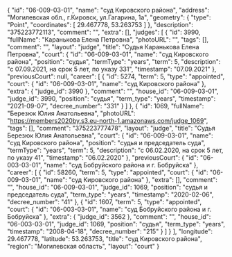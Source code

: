 {
    "id": "06-009-03-01",
    "name": "суд Кировского района",
    "address": "Могилевская обл., г.Кировск, ул.Гагарина, 1а",
    "geometry": {
        "type": "Point",
        "coordinates": [
            29.467778,
            53.263753
        ]
    },
    "description": "375223772113",
    "comment": "",
    "extra": [],
    "judges": [
        {
            "id": 3990,
            "fullName": "Каранькова Елена Петровна",
            "photoURL": "",
            "tags": [],
            "comment": "",
            "layout": "judge",
            "title": "Судья Каранькова Елена Петровна",
            "court": {
                "id": "06-009-03-01",
                "name": "суд Кировского района",
                "position": "судья",
                "termType": "years",
                "term": 5,
                "description": "c 07.09.2021, на срок 5 лет, по указу 331",
                "timestamp": "07.09.2021"
            },
            "previousCourt": null,
            "career": [
                {
                    "id": 5274,
                    "term": 5,
                    "type": "appointed",
                    "court": {
                        "id": "06-009-03-01",
                        "name": "суд Кировского района"
                    },
                    "extra": {
                        "judge_id": 3990
                    },
                    "comment": "",
                    "house_id": "06-009-03-01",
                    "judge_id": 3990,
                    "position": "судья",
                    "term_type": "years",
                    "timestamp": "2021-09-07",
                    "decree_number": "331"
                }
            ]
        },
        {
            "id": 1069,
            "fullName": "Березюк Юлия Анатольевна",
            "photoURL": "https://members2020by.s3.eu-north-1.amazonaws.com/judge_1069",
            "tags": [],
            "comment": "375223777478",
            "layout": "judge",
            "title": "Судья Березюк Юлия Анатольевна",
            "court": {
                "id": "06-009-03-01",
                "name": "суд Кировского района",
                "position": "судья и председатель суда",
                "termType": "years",
                "term": 5,
                "description": "c 06.02.2020, на срок 5 лет, по указу 41",
                "timestamp": "06.02.2020"
            },
            "previousCourt": {
                "id": "06-003-03-01",
                "name": "суд Бобруйского района и г. Бобруйска"
            },
            "career": [
                {
                    "id": 58260,
                    "term": 5,
                    "type": "appointed",
                    "court": {
                        "id": "06-009-03-01",
                        "name": "суд Кировского района"
                    },
                    "extra": [],
                    "comment": "",
                    "house_id": "06-009-03-01",
                    "judge_id": 1069,
                    "position": "судья и председатель суда",
                    "term_type": "years",
                    "timestamp": "2020-02-06",
                    "decree_number": "41"
                },
                {
                    "id": 1607,
                    "term": 5,
                    "type": "appointed",
                    "court": {
                        "id": "06-003-03-01",
                        "name": "суд Бобруйского района и г. Бобруйска"
                    },
                    "extra": {
                        "judge_id": 3562
                    },
                    "comment": "",
                    "house_id": "06-003-03-01",
                    "judge_id": 1069,
                    "position": "судья",
                    "term_type": "years",
                    "timestamp": "2008-04-18",
                    "decree_number": "215"
                }
            ]
        }
    ],
    "longitude": 29.467778,
    "latitude": 53.263753,
    "title": "суд Кировского района",
    "region": "Могилевская область",
    "layout": "court"
}